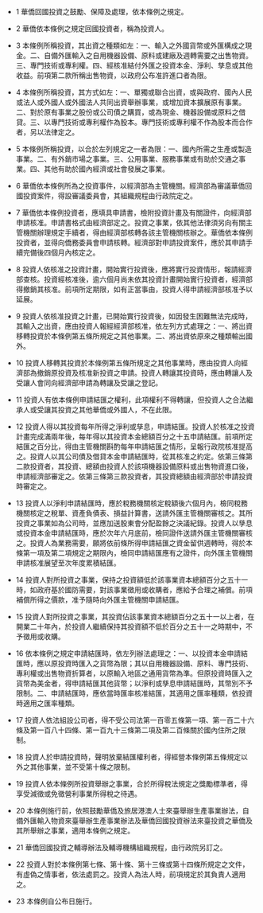 * 1 華僑回國投資之鼓勵、保障及處理，依本條例之規定。

* 2 華僑依本條例之規定回國投資者，稱為投資人。

* 3 本條例所稱投資，其出資之種類如左：一、輸入之外國貨幣或外匯構成之現金。二、自備外匯輸入之自用機器設備、原料或建廠及週轉需要之出售物資。三、專門技術或專利權。四、經核准結付外匯之投資本金、淨利、孳息或其他收益。前項第二款所稱出售物資，以政府公布准許進口者為限。

* 4 本條例所稱投資，其方式如左：一、單獨或聯合出資，或與政府、國內人民或法人或外國人或外國法人共同出資舉辦事業，或增加資本擴展原有事業。二、對於原有事業之股份或公司債之購買，或為現金、機器設備或原料之借貸。三、以專門技術或專利權作為股本。專門技術或專利權不作為股本而合作者，另以法律定之。

* 5 本條例所稱投資，以合於左列規定之一者為限：一、國內所需之生產或製造事業。二、有外銷市場之事業。三、公用事業、服務事業或有助於交通之事業。四、其他有助於國內經濟或社會發展之事業。

* 6 華僑依本條例所為之投資事件，以經濟部為主管機關。經濟部為審議華僑回國投資案件，得設審議委員會，其組織規程由行政院定之。

* 7 華僑依本條例投資者，應填具申請書，檢附投資計畫及有關證件，向經濟部申請核准。申請書格式由經濟部定之。投資之事業，依其他法律須另向有關主管機關辦理規定手續者，得由經濟部核轉各該主管機關核辦之。華僑依本條例投資者，並得向僑務委員會申請核轉。經濟部對申請投資案件，應於其申請手續完備後四個月內核定之。

* 8 投資人依核准之投資計畫，開始實行投資後，應將實行投資情形，報請經濟部查核。投資經核准後，逾六個月尚未依其投資計畫開始實行投資者，經濟部得撤銷其核准。前項所定期限，如有正當事由，投資人得申請經濟部核准予以延展。

* 9 投資人依核准投資之計畫，已開始實行投資後，如因發生困難無法完成時，其輸入之出資，應由投資人報經經濟部核准，依左列方式處理之：一、將出資移轉投資於本條例第五條所規定之其他事業。二、將出資依原來之種類輸出國外。

* 10 投資人移轉其投資於本條例第五條所規定之其他事業時，應由投資人向經濟部為撤銷原投資及核准新投資之申請。投資人轉讓其投資時，應由轉讓人及受讓人會同向經濟部申請為轉讓及受讓之登記。

* 11 投資人有依本條例申請結匯之權利，此項權利不得轉讓，但投資人之合法繼承人或受讓其投資之其他華僑或外國人，不在此限。

* 12 投資人得以其投資每年所得之淨利或孳息，申請結匯。投資人於核准之投資計畫完成滿兩年後，每年得以其投資本金總額百分之十五申請結匯。前項所定結匯之百分比，得由主管機關斟酌每年申請結匯之情形，呈報行政院核准提高之。投資人以其公司債及借貸本金申請結匯時，從其核准之約定。依第三條第二款投資者，其投資、總額由投資人於該項機器設備原料或出售物資進口後，申請經濟部審定之。依第三條第三款投資者，其投資總額由經濟部於申請投資時審定之。

* 13 投資人以淨利申請結匯時，應於稅務機關核定稅額後六個月內，檢同稅務機關核定之稅單、資產負債表、損益計算書，送請外匯主管機關審核之。其所投資之事業如為公司時，並應加送股東會分配盈餘之決議紀錄。投資人以孳息或投資本金申請結匯時，應於次年六月底前，檢同證件送請外匯主管機關審核之。投資人為業務需要，願將依前條所得申請結匯之資金留供週轉時，得於本條第一項及第二項規定之期限內，檢同申請結匯應有之證件，向外匯主管機關申請核准展望至次年度累積結匯。

* 14 投資人對所投資之事業，保持之投資額低於該事業資本總額百分之五十一時，如政府基於國防需要，對該事業徵用或收購者，應給予合理之補償。前項補償所得之價款，准予隨時向外匯主管機關申請結匯。

* 15 投資人對所投資之事業，其投資佔該事業資本總額百分之五十一以上者，在開業二十年內，於投資人繼續保持其投資額不低於百分之五十一之時期中，不予徵用或收購。

* 16 依本條例之規定申請結匯時，依左列辦法處理之：一、以投資本金申請結匯時，應以原投資時匯入之貨幣為限；其以自用機器設備、原料、專門技術、專利權或出售物資折算者，以原輸入地區之通用貨幣為準。但原投資時匯入之貨幣為美金者，得申請結匯其他貨幣；以淨利或孳息申請結匯時，其幣別不予限制。二、申請結匯時，應依當時匯率核准結匯，其適用之匯率種類，依投資時適用之匯率種類。

* 17 投資人依法組設公司者，得不受公司法第一百零五條第一項、第一百二十六條及第一百八十四條、第一百九十三條第二項及第二百條關於國內住所之限制。

* 18 投資人於申請投資時，聲明放棄結匯權利者，得經營本條例第五條規定以外之其他事業，並不受第十條之限制。

* 19 投資人依本條例所投資舉辦之事業，合於所得稅法規定之獎勵標準者，得享受減徵或免徵營利事業所得稅之待遇。

* 20 本條例施行前，依照鼓勵華僑及旅居港澳人士來臺舉辦生產事業辦法，自備外匯輸入物資來臺舉辦生產事業辦法及華僑回國投資辦法來臺投資之華僑及其所舉辦之事業，適用本條例之規定。

* 21 華僑回國投資之輔導辦法及輔導機構組織規程，由行政院另訂之。

* 22 投資人對於本條例第七條、第十條、第十三條或第十四條所規定之文件，有虛偽之情事者，依法處罰之。投資人為法人時，前項規定於其負責人適用之。

* 23 本條例自公布日施行。

